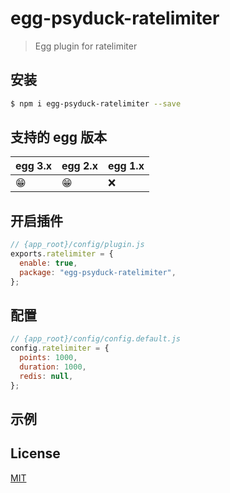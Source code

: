 # egg-psyduck-ratelimiter

> Egg plugin for ratelimiter

## 安装

```bash
$ npm i egg-psyduck-ratelimiter --save
```

## 支持的 egg 版本

| egg 3.x | egg 2.x | egg 1.x |
| ------- | ------- | ------- |
| 😁      | 😁      | ❌      |

## 开启插件

```js
// {app_root}/config/plugin.js
exports.ratelimiter = {
  enable: true,
  package: "egg-psyduck-ratelimiter",
};
```

## 配置

```js
// {app_root}/config/config.default.js
config.ratelimiter = {
  points: 1000,
  duration: 1000,
  redis: null,
};
```

## 示例

## License

[MIT](LICENSE)
